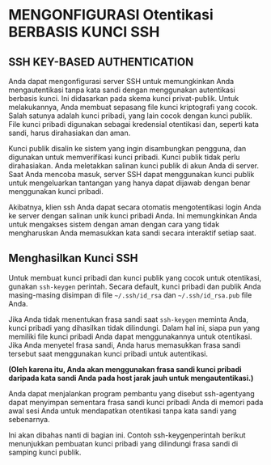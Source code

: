 # MENGONFIGURASI Otentikasi BERBASIS KUNCI SSH
## SSH KEY-BASED AUTHENTICATION
Anda dapat mengonfigurasi server SSH untuk memungkinkan Anda mengautentikasi tanpa kata sandi dengan menggunakan autentikasi berbasis kunci. Ini didasarkan pada skema kunci privat-publik. Untuk melakukannya, Anda membuat sepasang file kunci kriptografi yang cocok. Salah satunya adalah kunci pribadi, yang lain cocok dengan kunci publik. File kunci pribadi digunakan sebagai kredensial otentikasi dan, seperti kata sandi, harus dirahasiakan dan aman.

Kunci publik disalin ke sistem yang ingin disambungkan pengguna, dan digunakan untuk memverifikasi kunci pribadi. Kunci publik tidak perlu dirahasiakan. Anda meletakkan salinan kunci publik di akun Anda di server. Saat Anda mencoba masuk, server SSH dapat menggunakan kunci publik untuk mengeluarkan tantangan yang hanya dapat dijawab dengan benar menggunakan kunci pribadi.

Akibatnya, klien ssh Anda dapat secara otomatis mengotentikasi login Anda ke server dengan salinan unik kunci pribadi Anda. Ini memungkinkan Anda untuk mengakses sistem dengan aman dengan cara yang tidak mengharuskan Anda memasukkan kata sandi secara interaktif setiap saat.

## Menghasilkan Kunci SSH
Untuk membuat kunci pribadi dan kunci publik yang cocok untuk otentikasi, gunakan ```ssh-keygen``` perintah. Secara default, kunci pribadi dan publik Anda masing-masing disimpan di file ```~/.ssh/id_rsa``` dan ```~/.ssh/id_rsa.pub``` file Anda.

Jika Anda tidak menentukan frasa sandi saat ```ssh-keygen``` meminta Anda, kunci pribadi yang dihasilkan tidak dilindungi. Dalam hal ini, siapa pun yang memiliki file kunci pribadi Anda dapat menggunakannya untuk otentikasi. Jika Anda menyetel frasa sandi, Anda harus memasukkan frasa sandi tersebut saat menggunakan kunci pribadi untuk autentikasi.

<b>(Oleh karena itu, Anda akan menggunakan frasa sandi kunci pribadi daripada kata sandi Anda pada host jarak jauh untuk mengautentikasi.)</b>

Anda dapat menjalankan program pembantu yang disebut ssh-agentyang dapat menyimpan sementara frasa sandi kunci pribadi Anda di memori pada awal sesi Anda untuk mendapatkan otentikasi tanpa kata sandi yang sebenarnya.

Ini akan dibahas nanti di bagian ini. Contoh ssh-keygenperintah berikut menunjukkan pembuatan kunci pribadi yang dilindungi frasa sandi di samping kunci publik.
